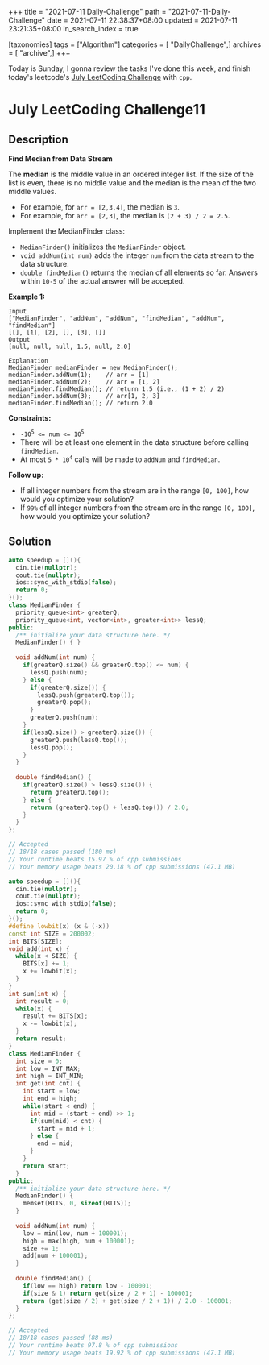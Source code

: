 +++
title = "2021-07-11 Daily-Challenge"
path = "2021-07-11-Daily-Challenge"
date = 2021-07-11 22:38:37+08:00
updated = 2021-07-11 23:21:35+08:00
in_search_index = true

[taxonomies]
tags = ["Algorithm"]
categories = [ "DailyChallenge",]
archives = [ "archive",]
+++

Today is Sunday, I gonna review the tasks I've done this week, and finish today's leetcode's [July LeetCoding Challenge](https://leetcode.com/explore/challenge/card/july-leetcoding-challenge-2021/609/week-2-july-8th-july-14th/3810/) with `cpp`.

<!-- more -->

# July LeetCoding Challenge11

## Description

**Find Median from Data Stream**

The **median** is the middle value in an ordered integer list. If the size of the list is even, there is no middle value and the median is the mean of the two middle values.

- For example, for `arr = [2,3,4]`, the median is `3`.
- For example, for `arr = [2,3]`, the median is `(2 + 3) / 2 = 2.5`.

Implement the MedianFinder class:

- `MedianFinder()` initializes the `MedianFinder` object.
- `void addNum(int num)` adds the integer `num` from the data stream to the data structure.
- `double findMedian()` returns the median of all elements so far. Answers within `10-5` of the actual answer will be accepted.

 

**Example 1:**

```
Input
["MedianFinder", "addNum", "addNum", "findMedian", "addNum", "findMedian"]
[[], [1], [2], [], [3], []]
Output
[null, null, null, 1.5, null, 2.0]

Explanation
MedianFinder medianFinder = new MedianFinder();
medianFinder.addNum(1);    // arr = [1]
medianFinder.addNum(2);    // arr = [1, 2]
medianFinder.findMedian(); // return 1.5 (i.e., (1 + 2) / 2)
medianFinder.addNum(3);    // arr[1, 2, 3]
medianFinder.findMedian(); // return 2.0
```

 

**Constraints:**

<ul>
	<li><code>-10<sup>5</sup> &lt;= num &lt;= 10<sup>5</sup></code></li>
	<li>There will be at least one element in the data structure before calling <code>findMedian</code>.</li>
	<li>At most <code>5 * 10<sup>4</sup></code> calls will be made to <code>addNum</code> and <code>findMedian</code>.</li>
</ul>

 

**Follow up:**

- If all integer numbers from the stream are in the range `[0, 100]`, how would you optimize your solution?
- If `99%` of all integer numbers from the stream are in the range `[0, 100]`, how would you optimize your solution?

## Solution

``` cpp
auto speedup = [](){
  cin.tie(nullptr);
  cout.tie(nullptr);
  ios::sync_with_stdio(false);
  return 0;
}();
class MedianFinder {
  priority_queue<int> greaterQ;
  priority_queue<int, vector<int>, greater<int>> lessQ;
public:
  /** initialize your data structure here. */
  MedianFinder() { }
  
  void addNum(int num) {
    if(greaterQ.size() && greaterQ.top() <= num) {
      lessQ.push(num);
    } else {
      if(greaterQ.size()) {
        lessQ.push(greaterQ.top());
        greaterQ.pop();
      }
      greaterQ.push(num);
    }
    if(lessQ.size() > greaterQ.size()) {
      greaterQ.push(lessQ.top());
      lessQ.pop();
    }
  }
  
  double findMedian() {
    if(greaterQ.size() > lessQ.size()) {
      return greaterQ.top();
    } else {
      return (greaterQ.top() + lessQ.top()) / 2.0;
    }
  }
};

// Accepted
// 18/18 cases passed (180 ms)
// Your runtime beats 15.97 % of cpp submissions
// Your memory usage beats 20.18 % of cpp submissions (47.1 MB)
```

``` cpp
auto speedup = [](){
  cin.tie(nullptr);
  cout.tie(nullptr);
  ios::sync_with_stdio(false);
  return 0;
}();
#define lowbit(x) (x & (-x))
const int SIZE = 200002;
int BITS[SIZE];
void add(int x) {
  while(x < SIZE) {
    BITS[x] += 1;
    x += lowbit(x);
  }
}
int sum(int x) {
  int result = 0;
  while(x) {
    result += BITS[x];
    x -= lowbit(x);
  }
  return result;
}
class MedianFinder {
  int size = 0;
  int low = INT_MAX;
  int high = INT_MIN;
  int get(int cnt) {
    int start = low;
    int end = high;
    while(start < end) {
      int mid = (start + end) >> 1;
      if(sum(mid) < cnt) {
        start = mid + 1;
      } else {
        end = mid;
      }
    }
    return start;
  }
public:
  /** initialize your data structure here. */
  MedianFinder() { 
    memset(BITS, 0, sizeof(BITS));
  }
  
  void addNum(int num) {
    low = min(low, num + 100001);
    high = max(high, num + 100001);
    size += 1;
    add(num + 100001);
  }
  
  double findMedian() {
    if(low == high) return low - 100001;
    if(size & 1) return get(size / 2 + 1) - 100001;
    return (get(size / 2) + get(size / 2 + 1)) / 2.0 - 100001;
  }
};

// Accepted
// 18/18 cases passed (88 ms)
// Your runtime beats 97.8 % of cpp submissions
// Your memory usage beats 19.92 % of cpp submissions (47.1 MB)
```
